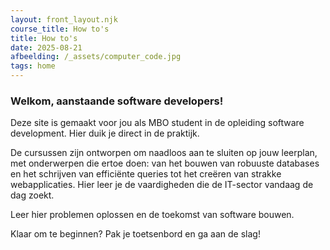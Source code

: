 ```yaml
---
layout: front_layout.njk
course_title: How to's
title: How to's
date: 2025-08-21
afbeelding: /_assets/computer_code.jpg
tags: home
---
```



### Welkom, aanstaande software developers!

Deze site is gemaakt voor jou als MBO student in de opleiding software development. Hier duik je direct in de praktijk.

De cursussen zijn ontworpen om naadloos aan te sluiten op jouw leerplan, met onderwerpen die ertoe doen: van het bouwen van robuuste databases en het schrijven van efficiënte queries tot het creëren van strakke webapplicaties. Hier leer je de vaardigheden die de IT-sector vandaag de dag zoekt.

Leer hier problemen oplossen en de toekomst van software bouwen.

Klaar om te beginnen? Pak je toetsenbord en ga aan de slag!

